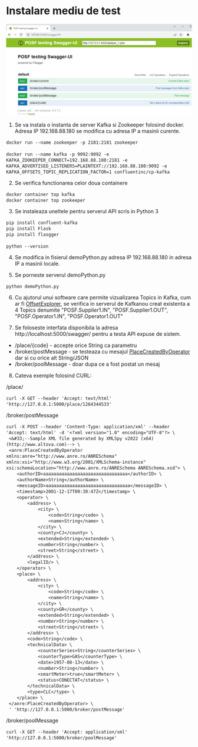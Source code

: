 # Instalare mediu de test 

![Swagger POSF](swagger.png)

1. Se va instala o instanta de server Kafka si Zookeeper folosind docker. Adresa IP 192.168.88.180 se modifica cu adresa IP a masinii curente.

```
docker run --name zookeeper -p 2181:2181 zookeeper

docker run --name kafka -p 9092:9092 -e KAFKA_ZOOKEEPER_CONNECT=192.168.88.180:2181 -e KAFKA_ADVERTISED_LISTENERS=PLAINTEXT://192.168.88.180:9092 -e KAFKA_OFFSETS_TOPIC_REPLICATION_FACTOR=1 confluentinc/cp-kafka

```

2. Se verifica functionarea celor doua containere

```
docker container top kafka
docker container top zookeeper
```

3. Se instaleaza uneltele pentru serverul API scris in Python 3

```
pip install confluent-kafka
pip install Flask
pip install flasgger

python --version
```

4. Se modifica in fisierul demoPython.py adresa IP 192.168.88.180 in adresa IP a masinii locale.

5. Se porneste serverul demoPython.py

```
python demoPython.py
```

6. Cu ajutorul unui software care permite vizualizarea Topics in Kafka, cum ar fi [OffsetExplorer](https://www.kafkatool.com/), se verifica in serverul de Kafkanou  creat existenta a 4 Topics denumite "POSF.Supplier1.IN", "POSF.Supplier1.OUT", "POSF.Operator1.IN", "POSF.Operator1.OUT" 

7. Se foloseste interfata disponibila la adresa http://localhost:5000/swagger/ pentru a testa API expuse de sistem.

- /place/{code} - accepte orice String ca parametru
- /broker/postMessage - se testeaza cu mesajul [PlaceCreatedByOperator](../../PlaceCreatedByOperator.xml) dar si cu orice alt String/JSON
- /broker/poolMessage - doar dupa ce a fost postat un mesaj

8. Cateva exemple folosind CURL:

/place/
```
curl -X GET --header 'Accept: text/html' 'http://127.0.0.1:5000/place/1264344533'
```

/broker/postMessage
```
curl -X POST --header 'Content-Type: application/xml' --header 'Accept: text/html' -d '<?xml version="1.0" encoding="UTF-8"?> \ 
 <&#33;--Sample XML file generated by XMLSpy v2022 (x64) (http://www.altova.com)--> \ 
 <anre:PlaceCreatedByOperator xmlns:anre="http://www.anre.ro/ANRESchema" xmlns:xsi="http://www.w3.org/2001/XMLSchema-instance" xsi:schemaLocation="http://www.anre.ro/ANRESchema ANRESchema.xsd"> \ 
 	<authorID>aaaaaaaaaaaaaaaaaaaaaaaaaaaaaaaa</authorID> \ 
 	<authorName>String</authorName> \ 
 	<messageID>aaaaaaaaaaaaaaaaaaaaaaaaaaaaaaaa</messageID> \ 
 	<timestamp>2001-12-17T09:30:47Z</timestamp> \ 
 	<operator> \ 
 		<address> \ 
 			<city> \ 
 				<code>String</code> \ 
 				<name>String</name> \ 
 			</city> \ 
 			<county>CJ</county> \ 
 			<extended>String</extended> \ 
 			<number>String</number> \ 
 			<street>String</street> \ 
 		</address> \ 
 		<legalID/> \ 
 	</operator> \ 
 	<place> \ 
 		<address> \ 
 			<city> \ 
 				<code>String</code> \ 
 				<name>String</name> \ 
 			</city> \ 
 			<county>GR</county> \ 
 			<extended>String</extended> \ 
 			<number>String</number> \ 
 			<street>String</street> \ 
 		</address> \ 
 		<code>String</code> \ 
 		<technicalData> \ 
 			<counterSeries>String</counterSeries> \ 
 			<counterType>GAS</counterType> \ 
 			<date>1957-08-13</date> \ 
 			<number>String</number> \ 
 			<smartMeter>true</smartMeter> \ 
 			<status>CONECTAT</status> \ 
 		</technicalData> \ 
 		<type>CLC</type> \ 
 	</place> \ 
 </anre:PlaceCreatedByOperator> \ 
 ' 'http://127.0.0.1:5000/broker/postMessage'
```

/broker/poolMessage
```
curl -X GET --header 'Accept: application/xml' 'http://127.0.0.1:5000/broker/poolMessage'
```

